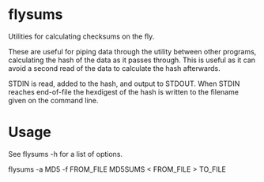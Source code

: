 flysums
=======

Utilities for calculating checksums on the fly.

These are useful for piping data through the utility between other programs,
calculating the hash of the data as it passes through. This is useful as it
can avoid a second read of the data to calculate the hash afterwards.

STDIN is read, added to the hash, and output to STDOUT.
When STDIN reaches end-of-file the hexdigest of the hash is written to the filename given on the command line.

Usage
=====

See flysums -h for a list of options.

flysums -a MD5 -f FROM_FILE MD5SUMS < FROM_FILE > TO_FILE

